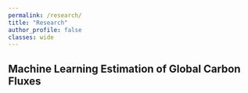 ```yaml
---
permalink: /research/
title: "Research"
author_profile: false
classes: wide
---
```



## Machine Learning Estimation of Global Carbon Fluxes

